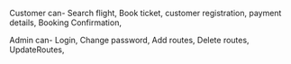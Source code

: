 Customer can-
Search flight,
Book ticket,
customer registration,
payment details,
Booking Confirmation,

Admin can-
Login,
Change password,
Add routes,
Delete routes,
UpdateRoutes,
